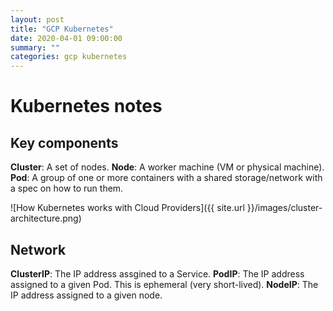```yaml
---
layout: post
title: "GCP Kubernetes"
date: 2020-04-01 09:00:00
summary: ""
categories: gcp kubernetes
---
```


# Kubernetes notes

## Key components
**Cluster**: A set of nodes.
**Node**: A worker machine (VM or physical machine).
**Pod**: A group of one or more containers with a shared storage/network with a spec on how to run them.

![How Kubernetes works with Cloud Providers]({{ site.url }}/images/cluster-architecture.png)

## Network
**ClusterIP**: The IP address assgined to a Service.
**PodIP**: The IP address assigned to a given Pod. This is ephemeral (very short-lived).
**NodeIP**: The IP address assigned to a given node.